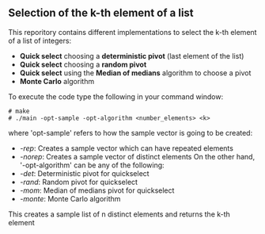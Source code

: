 ## Selection of the k-th element of a list
This reporitory contains different implementations to select the k-th element of a list of integers:
* **Quick select** choosing a **deterministic pivot** (last element of the list)
* **Quick select** choosing a **random pivot**
* **Quick select** using the **Median of medians** algorithm to choose a pivot
* **Monte Carlo** algorithm 

To execute the code type the following in your command window:

```
# make
# ./main -opt-sample -opt-algorithm <number_elements> <k>
```
where 'opt-sample' refers to how the sample vector is going to be created:
* *-rep*: Creates a sample vector which can have repeated elements
* *-norep*: Creates a sample vector of distinct elements
On the other hand, '-opt-algorithm' can be any of the following:
* *-det*: Deterministic pivot for quickselect
* *-rand*: Random pivot for quickselect
* *-mom*: Median of medians pivot for quickselect
* *-monte*: Monte Carlo algorithm

This creates a sample list of n distinct elements and returns the k-th element 
